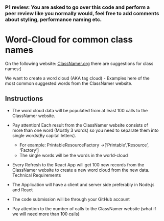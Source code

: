 ### P1 review: You are asked to go over this code and perform a peer review like you normally would, feel free to add comments about styling, performance naming etc. 

# Word-Cloud for common class names 

On the following website: [ClassNamer.org](www.ClassNamer.org) there are suggestions for class names:)

We want to create a word cloud (AKA tag cloud) - Examples here of the most common suggested words from the ClassNamer website. 
## Instructions 
* The word cloud data will be populated from at least 100 calls to the ClassNamer website. 

* Pay attention! Each result from the ClassNamer website consists of more than one word (Mostly 3 words) so you need to separate them into single words(By capital letters).
    * For example: 
PrintableResourceFactory ->[‘Printable’,’Resource’, ‘Factory’] 
    * The single words will be the words in the world-cloud 
* Every Refresh to the React App will get 100 new records from the ClassNamer website to create a new word cloud from the new data. 
Technical Requirements 
* The Application will have a client and server side preferably in Node.js and React 
* The code submission will be through your GitHub account 
* Pay attention to the number of calls to the ClassNamer website (what if we will need more than 100 calls)
